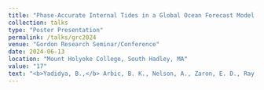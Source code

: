 ```yaml
---
title: "Phase-Accurate Internal Tides in a Global Ocean Forecast Model: Potential Applications for Nadir and Wide-Swath Altimetry"
collection: talks
type: "Poster Presentation"
permalink: /talks/grc2024
venue: "Gordon Research Seminar/Conference"
date: 2024-06-13
location: "Mount Holyoke College, South Hadley, MA"
value: "17"
text: "<b>Yadidya, B.,</b> Arbic, B. K., Nelson, A., Zaron, E. D., Ray, R., Buijsman, M. C., & Thakur, R. &quot;Phase-Accurate Internal Tides in a Global Ocean Forecast Model: Potential Applications for Nadir and Wide-Swath Altimetry&quot;, <b><i>Gordon Research Seminar/Conference 2024</i></b>, Mount Holyoke College, South Hadley, MA"
---
```


